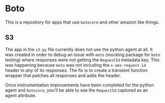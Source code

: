 # Boto

This is a repository for apps that use `botocore` and other amazon like things.

## S3

The app in the `s3.py` file currently does not use the python agent at all. It
was created in order to debug an issue with `moto` (mocking package for `boto`
testing) where responses were not getting the `RequestId` metadata key.  This
was happening because `moto` was not including the `x-amz-request-id` header in
_any_ of its responses. The fix is to create a transient function wrapper that
patches all responses and adds the header.

Once instrumentation improvements have been completed for the python agent and
`botocore`, you'll be able to see the `RequestId` captured as an agent
attribute.
